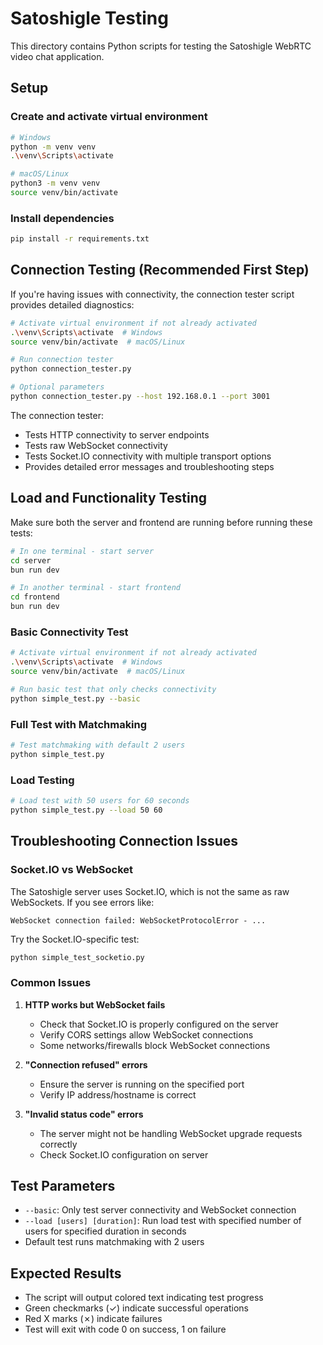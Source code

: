 # Satoshigle Testing

This directory contains Python scripts for testing the Satoshigle WebRTC video chat application.

## Setup

### Create and activate virtual environment

```bash
# Windows
python -m venv venv
.\venv\Scripts\activate

# macOS/Linux
python3 -m venv venv
source venv/bin/activate
```

### Install dependencies

```bash
pip install -r requirements.txt
```

## Connection Testing (Recommended First Step)

If you're having issues with connectivity, the connection tester script provides detailed diagnostics:

```bash
# Activate virtual environment if not already activated
.\venv\Scripts\activate  # Windows
source venv/bin/activate  # macOS/Linux

# Run connection tester
python connection_tester.py

# Optional parameters
python connection_tester.py --host 192.168.0.1 --port 3001
```

The connection tester:
- Tests HTTP connectivity to server endpoints
- Tests raw WebSocket connectivity 
- Tests Socket.IO connectivity with multiple transport options
- Provides detailed error messages and troubleshooting steps

## Load and Functionality Testing

Make sure both the server and frontend are running before running these tests:

```bash
# In one terminal - start server
cd server
bun run dev

# In another terminal - start frontend
cd frontend
bun run dev
```

### Basic Connectivity Test

```bash
# Activate virtual environment if not already activated
.\venv\Scripts\activate  # Windows
source venv/bin/activate  # macOS/Linux

# Run basic test that only checks connectivity
python simple_test.py --basic
```

### Full Test with Matchmaking

```bash
# Test matchmaking with default 2 users
python simple_test.py
```

### Load Testing

```bash
# Load test with 50 users for 60 seconds
python simple_test.py --load 50 60
```

## Troubleshooting Connection Issues

### Socket.IO vs WebSocket

The Satoshigle server uses Socket.IO, which is not the same as raw WebSockets. If you see errors like:

```
WebSocket connection failed: WebSocketProtocolError - ...
```

Try the Socket.IO-specific test:

```bash
python simple_test_socketio.py
```

### Common Issues

1. **HTTP works but WebSocket fails**
   - Check that Socket.IO is properly configured on the server
   - Verify CORS settings allow WebSocket connections
   - Some networks/firewalls block WebSocket connections

2. **"Connection refused" errors**
   - Ensure the server is running on the specified port
   - Verify IP address/hostname is correct

3. **"Invalid status code" errors**
   - The server might not be handling WebSocket upgrade requests correctly
   - Check Socket.IO configuration on server

## Test Parameters

- `--basic`: Only test server connectivity and WebSocket connection
- `--load [users] [duration]`: Run load test with specified number of users for specified duration in seconds
- Default test runs matchmaking with 2 users

## Expected Results

- The script will output colored text indicating test progress
- Green checkmarks (✓) indicate successful operations
- Red X marks (✗) indicate failures
- Test will exit with code 0 on success, 1 on failure 